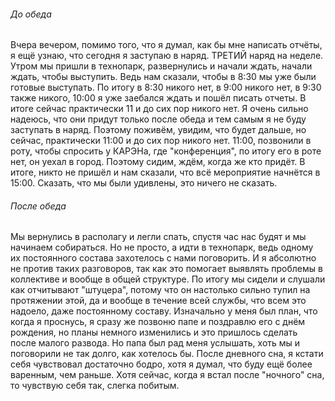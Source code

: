 ###### До обеда
Вчера вечером, помимо того, что я думал, как бы мне написать отчёты, я ещё узнаю, что сегодня я заступаю в наряд. ТРЕТИЙ наряд на неделе.
Утром мы пришли в технопарк, развернулись и начали ждать, начали ждать, чтобы выступить. Ведь нам сказали, чтобы в 8:30 мы уже были готовые выступать. 
По итогу в 8:30 никого нет, в 9:00 никого нет, в 9:30 также никого, 10:00 я уже заебался ждать и пошёл писать отчеты. В итоге сейчас практически 11 и до сих пор никого нет. Я очень сильно надеюсь, что они придут только после обеда и тем самым я не буду заступать в наряд. Поэтому поживём, увидим, что будет дальше, но сейчас, практически 11:00 и до сих пор никого нет.
11:00, позвонили в роту, чтобы спросить у КАРЭНа, где "конференция", по итогу его в роте нет, он уехал в город. Поэтому сидим, ждём, когда же кто придёт. 
В итоге, никто не пришёл и нам сказали, что всё мероприятие начнётся в 15:00. Сказать, что мы были удивлены, это ничего не сказать. 
###### После обеда
Мы вернулись в располагу и легли спать, спустя час нас будят и мы начинаем собираться. Но не просто, а идти в технопарк, ведь одному их постоянного состава захотелось с нами поговорить. И я абсолютно не против таких разговоров, так как это помогает выявлять проблемы в коллективе и вообще в общей структуре.
По итогу мы сидели и слушали как отчитывают "штуцера", потому что он настолько сильно тупил на протяжении этой, да и вообще в течение всей службы, что всем это надоело, даже постоянному составу.
Изначально у меня был план, что когда я проснусь, я сразу же позвоню папе и поздравлю его с днём рождения, но планы немного изменились и это пришлось сделать после малого развода. Но папа был рад меня услышать, хоть мы и поговорили не так долго, как хотелось бы.
После дневного сна, я кстати себя чувствовал достаточно бодро, хотя я думал, что буду ещё более варенным, чем раньше. Хотя сейчас, когда я встал после "ночного" сна, то чувствую себя так, слегка побитым.